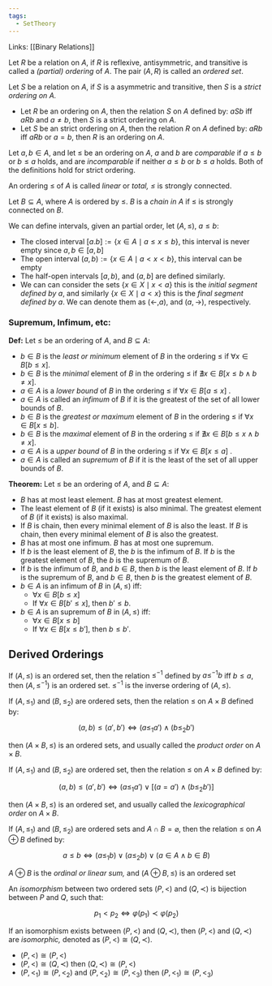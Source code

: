 ```yaml
---
tags:
  - SetTheory
---
```

Links: [[Binary Relations]]

Let $R$ be a relation on $A$, if $R$ is reflexive, antisymmetric, and transitive is called a _(partial) ordering_ of $A$. The pair $(A,R)$ is called an _ordered set_.

Let $S$ be a relation on $A$, if $S$ is a asymmetric and transitive, then $S$ is a _strict ordering on $A$._

- Let $R$ be an ordering on $A$, then the relation $S$ on $A$ defined by: $aSb$ iff $aRb$ and $a \ne b$, then $S$ is a strict ordering on $A$.
- Let $S$ be an strict ordering on $A$, then the relation $R$ on $A$ defined by: $aRb$ iff $aRb$ or ${a = b,}$ then $R$ is an ordering on $A$.

Let $a, b \in A$, and let $\le$ be an ordering on $A$, $a$ and $b$ are _comparable_ if $a\le b$ or $b \le a$ holds, and are _incomparable_ if neither $a\le b$ or $b \le a$ holds. Both of the definitions hold for strict ordering.

An ordering $\le$ of $A$ is called _linear_ or _total, $\le$_ is strongly connected.

Let $B \subseteq A$, where $A$ is ordered by $\le$. $B$ is a _chain in $A$_ if $\le$ is strongly connected on $B$.

We can define intervals, given an partial order, let $(A, \le)$, $a \le b$:
- The closed interval $[a. b] := \{ x \in A \mid a \le x \le b\}$, this interval is never empty since $a, b \in [a,b]$
- The open interval $(a,b) := \{x \in A \mid a < x< b\}$, this interval can be empty
- The half-open intervals $[a, b)$, and $(a, b]$ are defined similarly.
- We can can consider the sets $\{x \in X \mid x < a\}$ this is the *initial segment defined by* $a$, and similarly $\{x \in X \mid  a < x\}$ this is the *final segment defined by* $a$. We can denote them as $(\leftarrow, a)$, and $(a, \rightarrow)$, respectively.



### Supremum, Infimum, etc:

**Def:**
Let $\le$ be an ordering of $A$, and $B \subseteq A$:
- $b\in B$ is the _least or minimum_ element of $B$ in the ordering $\le$ if $\forall x \in B[b\le x]$.
- $b\in B$ is the _minimal_ element of $B$ in the ordering $\le$ if $\nexists x \in B[x\le b\land b \ne x]$.
- $a\in A$ is a _lower bound_ of $B$ in the ordering $\le$ if $\forall x \in B[a \le x]$ .
- $a \in A$ is called an _infimum_ of $B$ if it is the greatest of the set of all lower bounds of $B$.
- $b\in B$ is the _greatest or maximum_ element of $B$ in the ordering $\le$ if $\forall x \in B[x\le b]$.
- $b\in B$ is the _maximal_ element of $B$ in the ordering $\le$ if $\nexists x \in B[b\le x\land b \ne x]$.
- $a\in A$ is a _upper bound_ of $B$ in the ordering $\le$ if $\forall x \in B[x \le a]$ .
- $a \in A$ is called an _supremum_ of $B$ if it is the least of the set of all upper bounds of $B$.

**Theorem:**
Let $\le$ be an ordering of $A$, and $B \subseteq A$:

- $B$ has at most least element. $B$ has at most greatest element.
- The least element of $B$ (if it exists) is also minimal. The greatest element of $B$ (if it exists) is also maximal.
- If $B$ is chain, then every minimal element of $B$ is also the least. If $B$ is chain, then every minimal element of $B$ is also the greatest.
- $B$ has at most one infimum. $B$ has at most one supremum.
- If $b$ is the least element of $B$, the $b$ is the infimum of $B$. If $b$ is the greatest element of $B$, the $b$ is the supremum of $B$.
- If $b$ is the infimum of $B$, and $b \in B$, then $b$ is the least element of $B$. If $b$ is the supremum of $B$, and $b \in B$, then $b$ is the greatest element of $B$.
- $b\in A$ is an infimum of $B$ in $(A, \le)$ iff:
    - $\forall x \in B[b \le x]$
    - If $\forall x \in B[b' \le x]$, then $b' \le b$.
- $b\in A$ is an supremum of $B$ in $(A, \le)$ iff:
    - $\forall x \in B[x \le b]$
    - If $\forall x \in B[x \le b']$, then $b \le b'$.

## Derived Orderings
If $(A, \le)$ is an ordered set, then the relation $\le^{-1}$ defined by $a \le^{-1} b$ iff $b\le a$, then ${(A , \le^{-1})}$ is an ordered set. $\le^{-1}$ is the inverse ordering of $(A, \le)$.

If $(A, \le_1)$ and $(B, \le_2)$ are ordered sets, then the relation $\le$ on $A \times B$ defined by:

$$ (a,b) \le (a', b') \iff (a \le_1a') \land (b\le_2 b') $$

then $(A\times B, \le)$ is an ordered sets, and usually called the _product order_ on $A\times B$.

If $(A, \le_1)$ and $(B, \le_2)$ are ordered set, then the relation $\le$ on $A \times B$ defined by:

$$ (a,b) \le (a', b') \iff (a \le_1a') \lor[(a =a')\land(b\le_2 b') ] $$

then $(A\times B, \le)$ is an ordered set, and usually called the _lexicographical order_ on $A\times B$.

If $(A, \le_1)$ and $(B, \le_2)$ are ordered sets and $A \cap B = \varnothing$, then the relation $\le$ on $A \oplus B$ defined by:

$$ a \le b \iff (a \le_1 b) \lor (a\le_2 b ) \lor (a\in A\land b \in B) $$

$A \oplus B$ is the _ordinal or linear sum,_ and $(A \oplus B, \le )$ is an ordered set

An _isomorphism_ between two ordered sets $(P, < )$ and $(Q, \prec)$ is bijection between $P$ and $Q$, such that:

$$ p_1 < p_2 \iff \varphi(p_1) \prec \varphi(p_2) $$

If an isomorphism exists between $(P, <)$ and $(Q, \prec)$, then $(P, <)$ and $(Q, \prec)$ are _isomorphic,_ denoted as $(P, <)\cong(Q, \prec)$.

- $(P, <) \cong (P, <)$
- $(P, <) \cong (Q, \prec)$ then $(Q, \prec) \cong (P, <)$
- $(P, <_1) \cong (P, <_2)$ and $(P, <_2) \cong (P, <_3)$ then $(P, <_1) \cong (P, <_3)$
